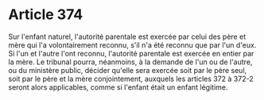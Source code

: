 # Article 374

Sur l'enfant naturel, l'autorité parentale est exercée par celui des père et mère qui l'a volontairement reconnu, s'il n'a été reconnu que par l'un d'eux.   Si l'un et l'autre l'ont reconnu, l'autorité parentale est exercée en entier par la mère. Le tribunal pourra, néanmoins, à la demande de l'un ou de l'autre, ou du ministère public, décider qu'elle sera exercée soit par le père seul, soit par le père et la mère conjointement, auxquels les articles 372 à 372-2 seront alors applicables, comme si l'enfant était un enfant légitime.